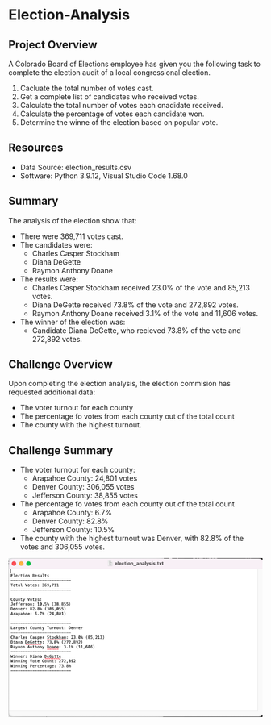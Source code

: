 # Election-Analysis

## Project Overview
A Colorado Board of Elections employee has given you the following task to complete the election audit of a local congressional election.

1. Cacluate the total number of votes cast.
2. Get a complete list of candidates who received votes.
3. Calculate the total number of votes each cnadidate received.
4. Calculate the percentage of votes each candidate won.
5. Determine the winne of the election based on popular vote.

## Resources
- Data Source: election_results.csv
- Software: Python 3.9.12, Visual Studio Code 1.68.0

## Summary
The analysis of the election show that:
- There were 369,711 votes cast.
- The candidates were:
    - Charles Casper Stockham
    - Diana DeGette
    - Raymon Anthony Doane
- The results were:
    - Charles Casper Stockham received 23.0% of the vote and 85,213 votes.
    - Diana DeGette received 73.8% of the vote and 272,892 votes.
    - Raymon Anthony Doane received 3.1% of the vote and 11,606 votes.
- The winner of the election was:
    - Candidate Diana DeGette, who recieved 73.8% of the vote and 272,892 votes.

## Challenge Overview
Upon completing the election analysis, the election commision has requested additional data:
- The voter turnout for each county
- The percentage fo votes from each county out of the total count
- The county with the highest turnout.

## Challenge Summary
- The voter turnout for each county:
    - Arapahoe County: 24,801 votes
    - Denver County: 306,055 votes
    - Jefferson County: 38,855 votes
- The percentage fo votes from each county out of the total count
    - Arapahoe County: 6.7%
    - Denver County: 82.8%
    - Jefferson County: 10.5%
- The county with the highest turnout was Denver, with 82.8% of the votes and 306,055 votes.

![Election_Results](Resources/Text_file_screenshot.png)
